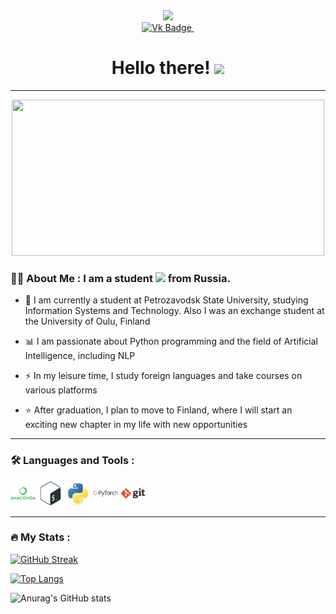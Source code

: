 <div id = "header" align = "center">
  <img src = "https://media.giphy.com/media/Q0MrhO9BUSxKR8RdZC/giphy.gif" width = "100"/>
</div>

<div id="badges" align = "center">
  <a href="https://vk.com/darya_efimova02">
  <img src = "https://img.shields.io/badge/VK-blue?logo=vk&logoColor=white?style=flat" alt="Vk Badge"/>
  </a>
  <img src="https://komarev.com/ghpvc/?username=mu-stardash&style=flat-square&color=blue" alt=""/>
  <br>
  <h1>
  Hello there!
  <img src="https://media.giphy.com/media/l378bC3TlAEMVk2oU/giphy.gif" width="50px"/>
 
</h1>
</div>

---

<div align="center">
  <img src="https://media.giphy.com/media/L8K62iTDkzGX6/giphy.gif" width="500"  height="250"/>
</div>

### :woman_technologist: About Me : I am a student <img src="https://media.giphy.com/media/WUlplcMpOCEmTGBtBW/giphy.gif" width="30"> from Russia.
- :telescope: I am currently a student at Petrozavodsk State University, studying Information Systems and Technology. Also I was an exchange student at the University of Oulu, Finland

- :bar_chart: I am passionate about Python programming and the field of Artificial Intelligence, including NLP

- :zap: In my leisure time, I study foreign languages and take courses on various platforms

- :star: After graduation, I plan to move to Finland, where I will start an exciting new chapter in my life with new opportunities

---

### :hammer_and_wrench: Languages and Tools :
<div>
  <img src="https://github.com/devicons/devicon/blob/master/icons/anaconda/anaconda-original-wordmark.svg" title="Anaconda" alt="Anaconda" wirth="40" height="40">
  <img src="https://github.com/devicons/devicon/blob/master/icons/bash/bash-original.svg" title="Bash" alt="Bash" wirth="40" height="40">
  <img src="https://github.com/devicons/devicon/blob/master/icons/python/python-original.svg" title="Python" alt="Python" wirth="40" height="40">
  <img src="https://github.com/devicons/devicon/blob/master/icons/pytorch/pytorch-original-wordmark.svg" title="Pytorch" alt="Pytorch" wirth="40" height="40">
  <img src="https://github.com/devicons/devicon/blob/master/icons/git/git-original-wordmark.svg" title="Git" **alt="Git" width="40" height="40"/>
</div>

---

### :fire: My Stats :
[![GitHub Streak](http://github-readme-streak-stats.herokuapp.com?user=mu-stardash&theme=dark&hide_border=true&date_format=M%20j%5B%2C%20Y%5D&stroke=DD0A0A)](https://git.io/streak-stats)

[![Top Langs](https://github-readme-stats.vercel.app/api/top-langs/?username=mu-stardash&layout=compact&theme=vision-friendly-dark)](https://github.com/anuraghazra/github-readme-stats)


![Anurag's GitHub stats](https://github-readme-stats.vercel.app/api?username=mu-stardash&show_icons=true&theme=cobalt)

<!--
Here are some ideas to get you started:

- 🔭 I’m currently working on ...
- 🌱 I’m currently learning ...
- 👯 I’m looking to collaborate on ...
- 🤔 I’m looking for help with ...
- 💬 Ask me about ...
- 📫 How to reach me: ...
- 😄 Pronouns: ...
- ⚡ Fun fact: ...
-->

